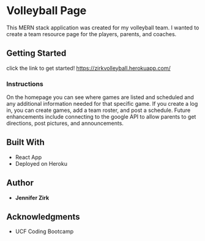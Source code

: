 # Volleyball Page

This MERN stack application was created for my volleyball team. I wanted to create a team resource page for the players, parents, and coaches. 

## Getting Started

click the link to get started! https://zirkvolleyball.herokuapp.com/

### Instructions

On the homepage you can see where games are listed and scheduled and any additional information needed for that specific game. If you create a log in, you can create games, add a team roster, and post a schedule. Future enhancements include connecting to the google API to allow parents to get directions, post pictures, and announcements.

## Built With

* React App
* Deployed on Heroku

## Author

* **Jennifer Zirk**

## Acknowledgments 

* UCF Coding Bootcamp
